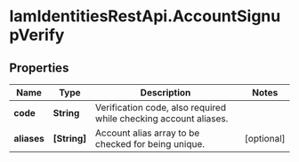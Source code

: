 # IamIdentitiesRestApi.AccountSignupVerify

## Properties
Name | Type | Description | Notes
------------ | ------------- | ------------- | -------------
**code** | **String** | Verification code, also required while checking account aliases. | 
**aliases** | **[String]** | Account alias array to be checked for being unique. | [optional] 



